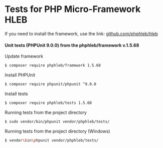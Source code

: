Tests for PHP Micro-Framework HLEB
=====================

 If you need to install the framework, use the link: [github.com/phphleb/hleb](https://github.com/phphleb/hleb) 
 
 
 #### Unit tests (PHPUnit 9.0.0) from the phphleb/framework v.1.5.68

Update framework

```bash
$ composer require phphleb/framework 1.5.68
```

Install PHPUnit

```bash
$ composer require phpunit/phpunit ^9.0.0
```

Install tests

```bash
$ composer require phphleb/tests 1.5.68
```

Running tests from the project directory

```bash
$ sudo vendor/bin/phpunit vendor/phphleb/tests/
```

Running tests from the project directory (Windows)

```bash
$ vendor\bin\phpunit vendor/phphleb/tests/
```
